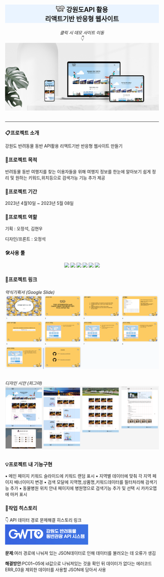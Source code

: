 ## <p align="center" style="background-color:#EAF4FF"><img src="./ReadmeImg/logo.png" height="20px"> <span>강원도API 활용<br>리액트기반 반응형 웹사이트</span> </p>

###### <p align="center">클릭 시 데모 사이트 이동 <br>👇[![텍스트](./ReadmeImg/siteImg.png)](https://jeong0214.github.io/Project04_ReactWeb/)</p>

---

### 📋프로젝트 소개

강원도 반려동물 동반 API활용 리액트기반 반응형 웹사이트 만들기

### 📌프로젝트 목적

반려동물 동반 여행지를 찾는 이용자들을 위해 여행지 정보를 한눈에 알아보기 쉽게 정리 및 원하는 키워드,위치등으로 검색가능 기능 추가 제공

### 📅프로젝트 기간

2023년 4월10일 ~ 2023년 5월 08일

### 👥프로젝트 역할

기획 : 오정석, 김현우

디자인/프론트 : 오정석

### 🛠사용 툴

<div align="center">
	<img src="https://img.shields.io/badge/HTML5-E34F26?style=flat&logo=HTML5&logoColor=white" />
	<img src="https://img.shields.io/badge/CSS3-1572B6?style=flat&logo=CSS3&logoColor=white" />
	<img src="https://img.shields.io/badge/JavaScript-F7DF1E?style=flat&logo=JavaScript&logoColor=white" />
	<img src="https://img.shields.io/badge/React-61DAFB?style=flat&logo=React&logoColor=white" />
	<img src="https://img.shields.io/badge/GitHub-181717?style=flat&logo=Github&logoColor=white" />
	<img src="https://img.shields.io/badge/Figma-F24e1e?style=flat&logo=Figma&logoColor=white" />
</div>

### 🔗프로젝트 링크

###### <p align="left">약식기획서 (Google Slide)[![텍스트](./ReadmeImg/briefPlan.png)](https://docs.google.com/presentation/d/1QlMgt9Q1HwoknFtCTHYVSkb39hF79r5V2cSc8E-BUy4/edit?usp=sharing)</p>
###### <p align="left">디자인 시안 (피그마)[![텍스트](./ReadmeImg/figma.png)](https://www.figma.com/file/X3dZkvNlJOnyDw3GPHWlcd/4%EC%B0%A8-%ED%94%84%EB%A1%9C%EC%A0%9D%ED%8A%B8_%EB%A9%8D%EB%83%A5%EC%9D%B4%EB%9E%91?node-id=0%3A1&t=y5UWV4usFotboNmd-1)</p>

### 💡프로젝트 내 기능구현

▪ 메인 페이지 키워드 슬라이드에 키워드 랜덤 표시
▪ 지역별 데이터에 맞춰 각 지역 페이지 배너이미지 변경
▪ 검색 모달에 지역명,상품명,키워드데이터를 필터처리해 검색기능 추가
▪ 동물병원 위치 안내 페이지에 병원명으로 검색기능 추가 및 선택 시 카카오맵에 마커 표시

### 📝작업 히스토리

👇 API 데이터 경로 문제해결 히스토리 링크<br>
[![텍스트](./ReadmeImg/GWTO.png)](https://tidy-savory-662.notion.site/04-_-d49f3713d7764ef1ac1628bfbf69db2b)


**문제**:여러 경로에 나눠져 있는 JSON데이터로 인해 데이터를 불러오는 데 오류가 생김

**해결방안**:PC01~05에 id값으로 나눠져있는 것을 확인 뒤 데이터가 없다는 에러코드 ERR_03을 제외한 데이터를 사용할 JSON에 담아서 사용 
